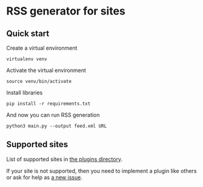 # RSS generator for sites

## Quick start

Create a virtual environment

```
virtualenv venv
```

Activate the virtual environment

```
source venv/bin/activate
```

Install libraries

```
pip install -r requirements.txt
```

And now you can run RSS generation

```
python3 main.py --output feed.xml URL
```

## Supported sites

List of supported sites in [the plugins directory](plugins).

If your site is not supported, then you need to implement a plugin like others
or ask for help as [a new issue](https://github.com/abobov/rss-generator/issues/new).
